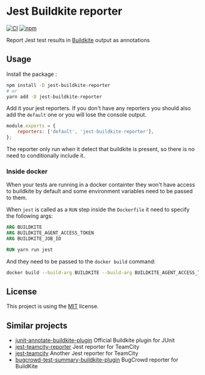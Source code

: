# Jest Buildkite reporter

[![CI](https://github.com/vbfox/jest-buildkite-reporter/workflows/CI/badge.svg)](https://github.com/vbfox/jest-buildkite-reporter/actions?query=workflow%3ACI)
[![npm](https://img.shields.io/npm/v/jest-buildkite-reporter)](https://www.npmjs.com/package/jest-buildkite-reporter)

Report Jest test results in [Buildkite](https://buildkite.com/) output as annotations

## Usage

Install the package :

```bash
npm install -D jest-buildkite-reporter
# or
yarn add -D jest-buildkite-reporter
```

Add it your jest reporters. If you don't have any reporters
you should also add the `default` one or you will lose
the console output.

```javascript
module.exports = {
    reporters: ['default', 'jest-buildkite-reporter'],
};
```

The reporter only run when it detect that buildkite is present,
so there is no need to conditionally include it.

### Inside docker

When your tests are running in a docker containter they won't have access to buildkite by default and some environment variables need to be passed to them.

When `jest` is called as a `RUN` step inside the `Dockerfile` it need to specify the following args:

```dockerfile
ARG BUILDKITE
ARG BUILDKITE_AGENT_ACCESS_TOKEN
ARG BUILDKITE_JOB_ID

RUN yarn run jest
```

And they need to be passed to the `docker build` command:

```bash
docker build --build-arg BUILDKITE --build-arg BUILDKITE_AGENT_ACCESS_TOKEN --build-arg BUILDKITE_JOB_ID .
```

## License

This project is using the [MIT](LICENSE) license.

## Similar projects

* [junit-annotate-buildkite-plugin](https://github.com/buildkite-plugins/junit-annotate-buildkite-plugin) Official Buildkite plugin for JUnit
* [jest-teamcity-reporter](https://github.com/winterbe/jest-teamcity-reporter) Jest reporter for TeamCity
* [jest-teamcity](https://github.com/itereshchenkov/jest-teamcity) Another Jest reporter for TeamCity
* [bugcrowd-test-summary-buildkite-plugin](https://github.com/bugcrowd/test-summary-buildkite-plugin) BugCrowd reporter for BuildKite
